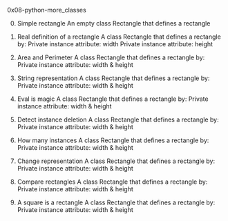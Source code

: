 0x08-python-more_classes

0. Simple rectangle
An empty class Rectangle that defines a rectangle

1. Real definition of a rectangle
A class Rectangle that defines a rectangle by:
	Private instance attribute: width
	Private instance attribute: height

2. Area and Perimeter
A class Rectangle that defines a rectangle by:
	Private instance attribute: width & height

3. String representation
A class Rectangle that defines a rectangle by:
	Private instance attribute: width & height

4. Eval is magic
A class Rectangle that defines a rectangle by:
	Private instance attribute: width & height

5. Detect instance deletion
A class Rectangle that defines a rectangle by:
	Private instance attribute: width & height

6. How many instances
A class Rectangle that defines a rectangle by:
        Private instance attribute: width & height

7. Change representation
A class Rectangle that defines a rectangle by:
        Private instance attribute: width & height

8. Compare rectangles
A class Rectangle that defines a rectangle by:
        Private instance attribute: width & height

9. A square is a rectangle
A class Rectangle that defines a rectangle by:
        Private instance attribute: width & height
